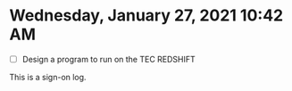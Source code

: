  # Wednesday, January 27, 2021 10:42 AM
- [ ] Design a program to run on the TEC REDSHIFT 

This is a sign-on log. 
